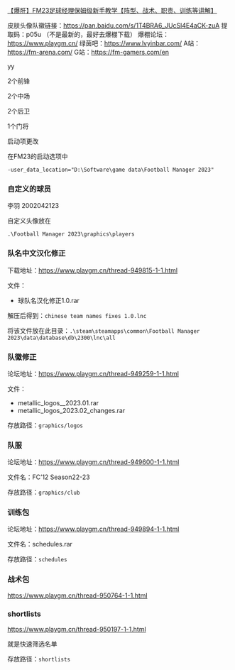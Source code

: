 [【爆肝】FM23足球经理保姆级新手教学【阵型、战术、职责、训练等讲解】](https://www.bilibili.com/video/BV1mY411Z7jb)

皮肤头像队徽链接：https://pan.baidu.com/s/1T4BRA6_JUcSl4E4aCK-zuA          提取码：p05u （不是最新的，最好去爆棚下载）
爆棚论坛：https://www.playgm.cn/
绿茵吧：https://www.lvyinbar.com/
A站：https://fm-arena.com/
G站：https://fm-gamers.com/en





yy

2个前锋

2个中场

2个后卫

1个门将



启动项更改

在FM23的启动选项中

```
-user_data_location="D:\Software\game data\Football Manager 2023"
```



### 自定义的球员

李羽 2002042123



自定义头像放在

```
.\Football Manager 2023\graphics\players
```

### 队名中文汉化修正

下载地址：https://www.playgm.cn/thread-949815-1-1.html

文件：

- 球队名汉化修正1.0.rar

解压后得到：`chinese team names fixes 1.0.lnc`

将该文件放在此目录：`.\steam\steamapps\common\Football Manager 2023\data\database\db\2300\lnc\all`

### 队徽修正

论坛地址：https://www.playgm.cn/thread-949259-1-1.html

文件：

- metallic_logos__2023.01.rar
- metallic_logos_2023.02_changes.rar

存放路径：`graphics/logos` 

### 队服

论坛地址：https://www.playgm.cn/thread-949600-1-1.html

文件名：FC’12 Season22-23

存放路径：`graphics/club`

### 训练包

论坛地址：https://www.playgm.cn/thread-949894-1-1.html

文件名：schedules.rar

存放路径：`schedules`

### 战术包

https://www.playgm.cn/thread-950764-1-1.html

### shortlists

https://www.playgm.cn/thread-950197-1-1.html

就是快速筛选名单

存放路径：`shortlists`
